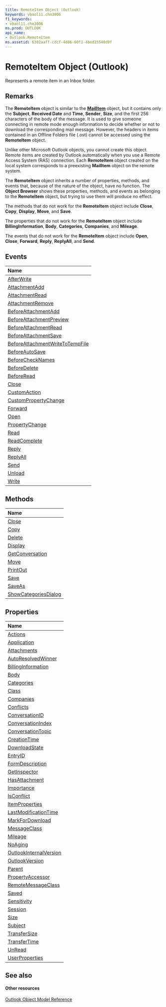 ```yaml
---
title: RemoteItem Object (Outlook)
keywords: vbaol11.chm3006
f1_keywords:
- vbaol11.chm3006
ms.prod: OUTLOOK
api_name:
- Outlook.RemoteItem
ms.assetid: 6302aaff-cdcf-4d86-60f1-4bed15540d9f
---
```



# RemoteItem Object (Outlook)

Represents a remote item in an Inbox folder.


## Remarks

The  **RemoteItem** object is similar to the **[MailItem](mailitem-object-outlook.md)** object, but it contains only the **Subject**,  **Received Date** and **Time**,  **Sender**,  **Size**, and the first 256 characters of the body of the message. It is used to give someone connecting in remote mode enough information to decide whether or not to download the corresponding mail message. However, the headers in items contained in an Offline Folders file (.ost) cannot be accessed using the  **RemoteItem** object.

Unlike other Microsoft Outlook objects, you cannot create this object. Remote items are created by Outlook automatically when you use a Remote Access System (RAS) connection. Each  **RemoteItem** object created on the local system corresponds to a preexisting **MailItem** object on the remote system.

The  **RemoteItem** object inherits a number of properties, methods, and events that, because of the nature of the object, have no function. The **Object Browser** shows these properties, methods, and events as belonging to the **RemoteItem** object, but trying to use them will produce no effect.

The methods that do not work for the  **RemoteItem** object include **Close**, **Copy**, **Display**, **Move**, and **Save**.

The properties that do not work for the  **RemoteItem** object include **BillingInformation**, **Body**, **Categories**, **Companies**, and **Mileage**.

The events that do not work for the  **RemoteItem** object include **Open**, **Close**, **Forward**, **Reply**, **ReplyAll**, and **Send**.


## Events



|**Name**|
|:-----|
|[AfterWrite](remoteitem-afterwrite-event-outlook.md)|
|[AttachmentAdd](remoteitem-attachmentadd-event-outlook.md)|
|[AttachmentRead](remoteitem-attachmentread-event-outlook.md)|
|[AttachmentRemove](remoteitem-attachmentremove-event-outlook.md)|
|[BeforeAttachmentAdd](remoteitem-beforeattachmentadd-event-outlook.md)|
|[BeforeAttachmentPreview](remoteitem-beforeattachmentpreview-event-outlook.md)|
|[BeforeAttachmentRead](remoteitem-beforeattachmentread-event-outlook.md)|
|[BeforeAttachmentSave](remoteitem-beforeattachmentsave-event-outlook.md)|
|[BeforeAttachmentWriteToTempFile](remoteitem-beforeattachmentwritetotempfile-event-outlook.md)|
|[BeforeAutoSave](remoteitem-beforeautosave-event-outlook.md)|
|[BeforeCheckNames](remoteitem-beforechecknames-event-outlook.md)|
|[BeforeDelete](remoteitem-beforedelete-event-outlook.md)|
|[BeforeRead](remoteitem-beforeread-event-outlook.md)|
|[Close](remoteitem-close-event-outlook.md)|
|[CustomAction](remoteitem-customaction-event-outlook.md)|
|[CustomPropertyChange](remoteitem-custompropertychange-event-outlook.md)|
|[Forward](remoteitem-forward-event-outlook.md)|
|[Open](remoteitem-open-event-outlook.md)|
|[PropertyChange](remoteitem-propertychange-event-outlook.md)|
|[Read](remoteitem-read-event-outlook.md)|
|[ReadComplete](remoteitem-readcomplete-event-outlook.md)|
|[Reply](remoteitem-reply-event-outlook.md)|
|[ReplyAll](remoteitem-replyall-event-outlook.md)|
|[Send](remoteitem-send-event-outlook.md)|
|[Unload](remoteitem-unload-event-outlook.md)|
|[Write](remoteitem-write-event-outlook.md)|

## Methods



|**Name**|
|:-----|
|[Close](remoteitem-close-method-outlook.md)|
|[Copy](remoteitem-copy-method-outlook.md)|
|[Delete](remoteitem-delete-method-outlook.md)|
|[Display](remoteitem-display-method-outlook.md)|
|[GetConversation](remoteitem-getconversation-method-outlook.md)|
|[Move](remoteitem-move-method-outlook.md)|
|[PrintOut](remoteitem-printout-method-outlook.md)|
|[Save](remoteitem-save-method-outlook.md)|
|[SaveAs](remoteitem-saveas-method-outlook.md)|
|[ShowCategoriesDialog](remoteitem-showcategoriesdialog-method-outlook.md)|

## Properties



|**Name**|
|:-----|
|[Actions](remoteitem-actions-property-outlook.md)|
|[Application](remoteitem-application-property-outlook.md)|
|[Attachments](remoteitem-attachments-property-outlook.md)|
|[AutoResolvedWinner](remoteitem-autoresolvedwinner-property-outlook.md)|
|[BillingInformation](remoteitem-billinginformation-property-outlook.md)|
|[Body](remoteitem-body-property-outlook.md)|
|[Categories](remoteitem-categories-property-outlook.md)|
|[Class](remoteitem-class-property-outlook.md)|
|[Companies](remoteitem-companies-property-outlook.md)|
|[Conflicts](remoteitem-conflicts-property-outlook.md)|
|[ConversationID](remoteitem-conversationid-property-outlook.md)|
|[ConversationIndex](remoteitem-conversationindex-property-outlook.md)|
|[ConversationTopic](remoteitem-conversationtopic-property-outlook.md)|
|[CreationTime](remoteitem-creationtime-property-outlook.md)|
|[DownloadState](remoteitem-downloadstate-property-outlook.md)|
|[EntryID](remoteitem-entryid-property-outlook.md)|
|[FormDescription](remoteitem-formdescription-property-outlook.md)|
|[GetInspector](remoteitem-getinspector-property-outlook.md)|
|[HasAttachment](remoteitem-hasattachment-property-outlook.md)|
|[Importance](remoteitem-importance-property-outlook.md)|
|[IsConflict](remoteitem-isconflict-property-outlook.md)|
|[ItemProperties](remoteitem-itemproperties-property-outlook.md)|
|[LastModificationTime](remoteitem-lastmodificationtime-property-outlook.md)|
|[MarkForDownload](remoteitem-markfordownload-property-outlook.md)|
|[MessageClass](remoteitem-messageclass-property-outlook.md)|
|[Mileage](remoteitem-mileage-property-outlook.md)|
|[NoAging](remoteitem-noaging-property-outlook.md)|
|[OutlookInternalVersion](remoteitem-outlookinternalversion-property-outlook.md)|
|[OutlookVersion](remoteitem-outlookversion-property-outlook.md)|
|[Parent](remoteitem-parent-property-outlook.md)|
|[PropertyAccessor](remoteitem-propertyaccessor-property-outlook.md)|
|[RemoteMessageClass](remoteitem-remotemessageclass-property-outlook.md)|
|[Saved](remoteitem-saved-property-outlook.md)|
|[Sensitivity](remoteitem-sensitivity-property-outlook.md)|
|[Session](remoteitem-session-property-outlook.md)|
|[Size](remoteitem-size-property-outlook.md)|
|[Subject](remoteitem-subject-property-outlook.md)|
|[TransferSize](remoteitem-transfersize-property-outlook.md)|
|[TransferTime](remoteitem-transfertime-property-outlook.md)|
|[UnRead](remoteitem-unread-property-outlook.md)|
|[UserProperties](remoteitem-userproperties-property-outlook.md)|

## See also


#### Other resources


[Outlook Object Model Reference](http://msdn.microsoft.com/library/object-model-outlook-vba-reference%28Office.15%29.aspx)
